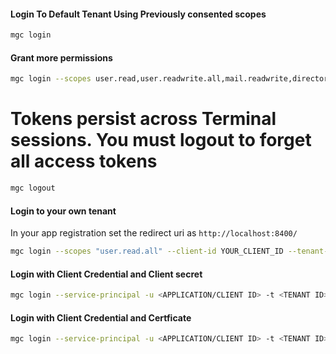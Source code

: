  #### Login To Default Tenant Using Previously consented scopes

 ```sh
 mgc login
 ```

 #### Grant more permissions

 ```sh
 mgc login --scopes user.read,user.readwrite.all,mail.readwrite,directory.read.all,chat.readwrite,people.read,group.read.all,tasks.readwrite,sites.manage.all
 ```

# Tokens persist across Terminal sessions. You must logout to forget all access tokens
```sh
mgc logout
```

 #### Login to your own tenant
 In your app registration set the redirect uri as `http://localhost:8400/`

 ```sh
 mgc login --scopes "user.read.all" --client-id YOUR_CLIENT_ID --tenant-id YOUR_TENANT_ID
 ```

#### Login with Client Credential and Client secret

```sh
mgc login --service-principal -u <APPLICATION/CLIENT ID> -t <TENANT ID> -p <CLIENT SECRET>
```

#### Login with Client Credential and Certficate

```sh
mgc login --service-principal -u <APPLICATION/CLIENT ID> -t <TENANT ID> -p <CERTIFICATE THUMBPRINT>
```
